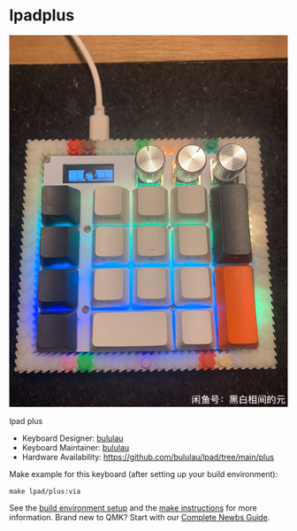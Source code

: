 # lpadplus

![lpadplus](https://github.com/bululau/lpad/blob/main/plus/IMG_0844.JPG)

lpad plus

* Keyboard Designer: [bululau](https://github.com/bululau)
* Keyboard Maintainer: [bululau](https://github.com/bululau)
* Hardware Availability: https://github.com/bululau/lpad/tree/main/plus

Make example for this keyboard (after setting up your build environment):

    make lpad/plus:via

See the [build environment setup](https://docs.qmk.fm/#/getting_started_build_tools) and the [make instructions](https://docs.qmk.fm/#/getting_started_make_guide) for more information. Brand new to QMK? Start with our [Complete Newbs Guide](https://docs.qmk.fm/#/newbs).
